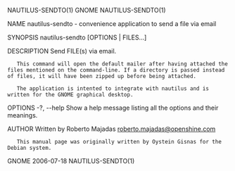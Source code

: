 NAUTILUS-SENDTO(1)                                                                                  GNOME                                                                                  NAUTILUS-SENDTO(1)



NAME
       nautilus-sendto - convenience application to send a file via email

SYNOPSIS
       nautilus-sendto [OPTIONS | FILES...]

DESCRIPTION
       Send FILE(s) via email.

       This command will open the default mailer after having attached the files mentioned on the command-line. If a directory is passed instead of files, it will have been zipped up before being attached.

       The application is intented to integrate with nautilus and is written for the GNOME graphical desktop.

OPTIONS
       -?, --help
              Show a help message listing all the options and their meanings.

AUTHOR
       Written by Roberto Majadas <roberto.majadas@openshine.com>

       This manual page was originally written by Oystein Gisnas for the Debian system.



GNOME                                                                                             2006-07-18                                                                               NAUTILUS-SENDTO(1)

